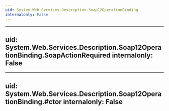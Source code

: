 ```yaml
---
uid: System.Web.Services.Description.Soap12OperationBinding
internalonly: False
---
```


---
uid: System.Web.Services.Description.Soap12OperationBinding.SoapActionRequired
internalonly: False
---

---
uid: System.Web.Services.Description.Soap12OperationBinding.#ctor
internalonly: False
---
